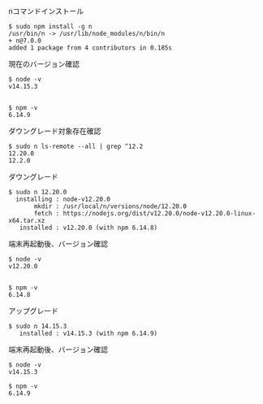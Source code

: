 nコマンドインストール

```
$ sudo npm install -g n
/usr/bin/n -> /usr/lib/node_modules/n/bin/n
+ n@7.0.0
added 1 package from 4 contributors in 0.185s
```

現在のバージョン確認

```
$ node -v
v14.15.3


$ npm -v
6.14.9
```


ダウングレード対象存在確認

```
$ sudo n ls-remote --all | grep ^12.2
12.20.0
12.2.0
```

ダウングレード

```
$ sudo n 12.20.0
  installing : node-v12.20.0
       mkdir : /usr/local/n/versions/node/12.20.0
       fetch : https://nodejs.org/dist/v12.20.0/node-v12.20.0-linux-x64.tar.xz
   installed : v12.20.0 (with npm 6.14.8)
```

端末再起動後、バージョン確認

```
$ node -v
v12.20.0


$ npm -v
6.14.8
```

アップグレード

```
$ sudo n 14.15.3
   installed : v14.15.3 (with npm 6.14.9)
```

端末再起動後、バージョン確認

```
$ node -v
v14.15.3

$ npm -v
6.14.9
```

